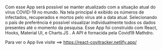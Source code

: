 Com esse App será possível se manter atualizado com a situação atual do vírus COVID-19 no mundo.
Na tela principal é exibido os números de infectados, recuperados e mortos pelo vírus até a data atual.
Selecionando o país de preferência é possível visualizar individualmente todos os dados presentes até o momento da pesquisa.
Esse App foi construído com React, Hooks, Material UI, e Charts.JS . A API é fornacida pela Covid19 Mathdro.

Para ver o App live visite ==>  https://react-covitracker.netlify.app/
